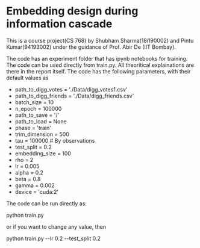 # Embedding design during information cascade
This is a course project(CS 768) by Shubham Sharma(18i190002) and Pintu Kumar(94193002) under the guidance of Prof. Abir De (IIT Bombay).

The code has an experiment folder that has ipynb notebooks for training. The code can be used directly from train.py. All theoritical explainations are there in the report itself. The code has the following parameters, with their default values as 

*    path_to_digg_votes = './Data/digg_votes1.csv'
*    path_to_digg_friends = './Data/digg_friends.csv'
*    batch_size = 10
*    n_epoch = 100000
*    path_to_save = '/'
*    path_to_load = None
*    phase = 'train'
*    trim_dimension = 500
*    tau = 100000 # By observations
*    test_split = 0.2
*    embedding_size = 100
*    rho = 2
*    lr = 0.005
*    alpha =  0.2
*    beta = 0.8
*    gamma = 0.002
*    device = 'cuda:2'


The code can be run directly as:

python train.py

or if you want to change any value, then 

python train.py --lr 0.2 --test_split 0.2


